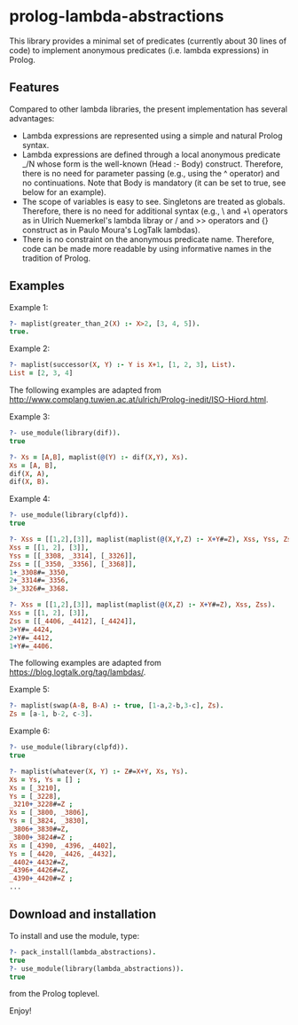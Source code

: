 # prolog-lambda-abstractions
This library provides a minimal set of predicates (currently about 30 lines of code) to implement anonymous predicates (i.e. lambda expressions) in Prolog.


## Features

Compared to other lambda libraries, the present implementation has several advantages:
- Lambda expressions are represented using a simple and natural Prolog syntax.
- Lambda expressions are defined through a local anonymous predicate \_/N whose form is the well-known (Head :- Body) construct. Therefore, there is no need for parameter passing (e.g., using the ^ operator) and no continuations. Note that Body is mandatory (it can be set to true, see below for an example).
- The scope of variables is easy to see. Singletons are treated as globals. Therefore, there is no need for additional syntax (e.g., \ and +\ operators as in Ulrich Nuemerkel's lambda libray or / and >> operators and {} construct as in Paulo Moura's LogTalk lambdas).
- There is no constraint on the anonymous predicate name. Therefore, code can be made more readable by using informative names in the tradition of Prolog.


## Examples

Example 1:
```prolog
?- maplist(greater_than_2(X) :- X>2, [3, 4, 5]).
true.
```

Example 2:
```prolog
?- maplist(successor(X, Y) :- Y is X+1, [1, 2, 3], List).
List = [2, 3, 4]
```

The following examples are adapted from http://www.complang.tuwien.ac.at/ulrich/Prolog-inedit/ISO-Hiord.html.

Example 3:
```prolog
?- use_module(library(dif)).
true

?- Xs = [A,B], maplist(@(Y) :- dif(X,Y), Xs).
Xs = [A, B],
dif(X, A),
dif(X, B).
```

Example 4:
```prolog
?- use_module(library(clpfd)).
true

?- Xss = [[1,2],[3]], maplist(maplist(@(X,Y,Z) :- X+Y#=Z), Xss, Yss, Zss).
Xss = [[1, 2], [3]],
Yss = [[_3308, _3314], [_3326]],
Zss = [[_3350, _3356], [_3368]],
1+_3308#=_3350,
2+_3314#=_3356,
3+_3326#=_3368.

?- Xss = [[1,2],[3]], maplist(maplist(@(X,Z) :- X+Y#=Z), Xss, Zss).
Xss = [[1, 2], [3]],
Zss = [[_4406, _4412], [_4424]],
3+Y#=_4424,
2+Y#=_4412,
1+Y#=_4406.
```

The following examples are adapted from https://blog.logtalk.org/tag/lambdas/.

Example 5:
```prolog
?- maplist(swap(A-B, B-A) :- true, [1-a,2-b,3-c], Zs).
Zs = [a-1, b-2, c-3].
```

Example 6:
```prolog
?- use_module(library(clpfd)).
true

?- maplist(whatever(X, Y) :- Z#=X+Y, Xs, Ys).
Xs = Ys, Ys = [] ;
Xs = [_3210],
Ys = [_3228],
_3210+_3228#=Z ;
Xs = [_3800, _3806],
Ys = [_3824, _3830],
_3806+_3830#=Z,
_3800+_3824#=Z ;
Xs = [_4390, _4396, _4402],
Ys = [_4420, _4426, _4432],
_4402+_4432#=Z,
_4396+_4426#=Z,
_4390+_4420#=Z ;
...
```

## Download and installation

To install and use the module, type:
```prolog
?- pack_install(lambda_abstractions).
true
?- use_module(library(lambda_abstractions)).
true
```
from the Prolog toplevel.

Enjoy!
